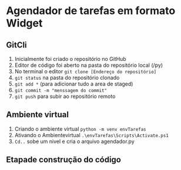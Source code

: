 # Agendador de tarefas em formato Widget

## GitCli
1. Inicialmente foi criado o repositório no GitHub
2. Editor de código foi aberto na pasta do repositório local (/py)
3. No terminal o editor `git clone [Endereço do repositório]`
4. `git status` na pasta do repositório clonado
5. `git add *` (para adicionar tudo a area de staged)
6. `git commit -m "menssagem do commit"`
7. `git push` para subir ao repositório remoto

## Ambiente virtual
1. Criando o ambiente virtual `python -m venv envTarefas`
2. Ativando o Ambientevirtual `.\envTarefas\Scripts\Activate.ps1`
3. `Cd..` sobe um nivel e cria o arquivo agendador.py

## Etapade construção do código